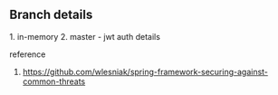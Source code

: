 <h2>Branch details</h2>
1. in-memory
2. master - jwt auth details

reference
1. https://github.com/wlesniak/spring-framework-securing-against-common-threats